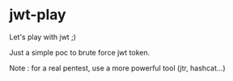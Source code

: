 # jwt-play
Let's play with jwt ;)

Just a simple poc to brute force jwt token.

Note : for a real pentest, use a more powerful tool (jtr, hashcat...)
